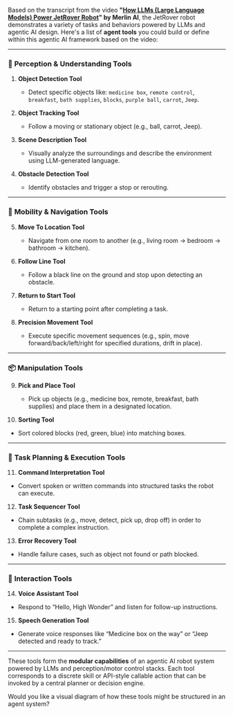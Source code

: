 Based on the transcript from the video **"[How LLMs (Large Language Models) Power JetRover Robot](https://www.youtube.com/watch?v=JqcXD34EuyY)" by Merlin AI**, the JetRover robot demonstrates a variety of tasks and behaviors powered by LLMs and agentic AI design. Here's a list of **agent tools** you could build or define within this agentic AI framework based on the video:

---

### 🧠 **Perception & Understanding Tools**

1. **Object Detection Tool**

   * Detect specific objects like: `medicine box`, `remote control`, `breakfast`, `bath supplies`, `blocks`, `purple ball`, `carrot`, `Jeep`.

2. **Object Tracking Tool**

   * Follow a moving or stationary object (e.g., ball, carrot, Jeep).

3. **Scene Description Tool**

   * Visually analyze the surroundings and describe the environment using LLM-generated language.

4. **Obstacle Detection Tool**

   * Identify obstacles and trigger a stop or rerouting.

---

### 🏃 **Mobility & Navigation Tools**

5. **Move To Location Tool**

   * Navigate from one room to another (e.g., living room → bedroom → bathroom → kitchen).

6. **Follow Line Tool**

   * Follow a black line on the ground and stop upon detecting an obstacle.

7. **Return to Start Tool**

   * Return to a starting point after completing a task.

8. **Precision Movement Tool**

   * Execute specific movement sequences (e.g., spin, move forward/back/left/right for specified durations, drift in place).

---

### 📦 **Manipulation Tools**

9. **Pick and Place Tool**

   * Pick up objects (e.g., medicine box, remote, breakfast, bath supplies) and place them in a designated location.

10. **Sorting Tool**

* Sort colored blocks (red, green, blue) into matching boxes.

---

### 🧾 **Task Planning & Execution Tools**

11. **Command Interpretation Tool**

* Convert spoken or written commands into structured tasks the robot can execute.

12. **Task Sequencer Tool**

* Chain subtasks (e.g., move, detect, pick up, drop off) in order to complete a complex instruction.

13. **Error Recovery Tool**

* Handle failure cases, such as object not found or path blocked.

---

### 📡 **Interaction Tools**

14. **Voice Assistant Tool**

* Respond to “Hello, High Wonder” and listen for follow-up instructions.

15. **Speech Generation Tool**

* Generate voice responses like “Medicine box on the way” or “Jeep detected and ready to track.”

---

These tools form the **modular capabilities** of an agentic AI robot system powered by LLMs and perception/motor control stacks. Each tool corresponds to a discrete skill or API-style callable action that can be invoked by a central planner or decision engine.

Would you like a visual diagram of how these tools might be structured in an agent system?
